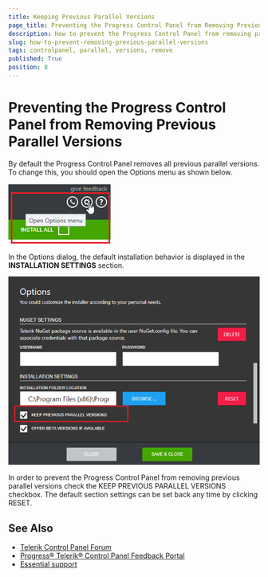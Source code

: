 ```yaml
---
title: Keeping Previous Parallel Versions
page_title: Preventing the Progress Control Panel from Removing Previous Parallel Versions - Telerik Control Panel
description: How to prevent the Progress Control Panel from removing previous parallel versions with the Telerik Control Panel.
slug: how-to-prevent-removing-previous-parallel-versions
tags: controlpanel, parallel, versions, remove
published: True
position: 8 
---
```


# Preventing the Progress Control Panel from Removing Previous Parallel Versions

By default the Progress Control Panel removes all previous parallel versions. To change this, you should open the Options menu as shown below.

![Options Menu](images/options-menu.png)

 In the Options dialog, the default installation behavior is displayed in the **INSTALLATION SETTINGS** section.

 ![Parallel Versions](images/parallel-versions.png)

 In order to prevent the Progress Control Panel from removing previous parallel versions check the KEEP PREVIOUS PARALLEL VERSIONS checkbox. The default section settings can be set back any time by clicking RESET.

## See Also

* [Telerik Control Panel Forum](https://www.telerik.com/forums/telerik-control-panel)
* [Progress® Telerik® Control Panel Feedback Portal](https://feedback.telerik.com/controlpanel) 
* [Essential support](http://www.telerik.com/support) 
